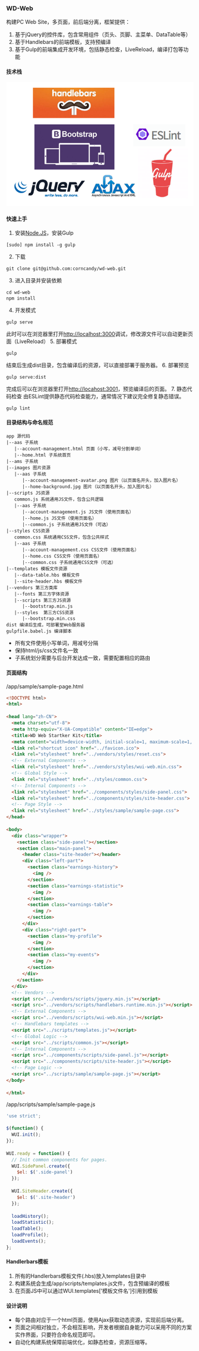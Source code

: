 ### WD-Web

构建PC Web Site，多页面，前后端分离，框架提供：

1. 基于jQuery的控件库，包含常用组件（页头、页脚、主菜单、DataTable等）
2. 基于Handlebars的前端模板，支持预编译
3. 基于Gulp的前端集成开发环境，包括静态检查，LiveReload，编译打包等功能

#### 技术栈

![技术栈](docs/wd-web-stack.png)

#### 快速上手

1. 安装[Node.JS](http://nodejs.org)，安装Gulp
```
[sudo] npm install -g gulp
```
2. 下载
```
git clone git@github.com:corncandy/wd-web.git
```
3. 进入目录并安装依赖
```
cd wd-web
npm install
```
4. 开发模式
```
gulp serve
```
此时可以在浏览器里打开[http://localhost:3000](http://localhost:3000)调试，修改源文件可以自动更新页面（LiveReload）
5. 部署模式
```
gulp
```
结束后生成dist目录，包含编译后的资源，可以直接部署于服务器。
6. 部署预览
```
gulp serve:dist
```
完成后可以在浏览器里打开[http://locahost:3001](http://localhost:3001)，预览编译后的页面。
7. 静态代码检查
由ESLint提供静态代码检查能力，通常情况下建议完全修复静态错误。
```
gulp lint
```

#### 目录结构与命名规范

```
app 源代码
|--aas 子系统
   |--account-management.html 页面（小写，减号分割单词）
   |--home.html 子系统首页
|--ams 子系统
|--images 图片资源
   |--aas 子系统
      |--account-management-avatar.png 图片（以页面名开头，加入图片名）
      |--home-background.jpg 图片（以页面名开头，加入图片名）
|--scripts JS资源
   common.js 系统通用JS文件，包含公共逻辑
   |--aas 子系统
      |--account-management.js JS文件（使用页面名）
      |--home.js JS文件（使用页面名）
      |--common.js 子系统通用JS文件（可选）
|--styles CSS资源
   common.css 系统通用CSS文件，包含公共样式
   |--aas 子系统
      |--account-management.css CSS文件（使用页面名）
      |--home.css CSS文件（使用页面名）
      |--common.css 子系统通用CSS文件（可选）
|--templates 模板文件资源
   |--data-table.hbs 模板文件
   |--site-header.hbs 模板文件
|--vendors 第三方类库
   |--fonts 第三方字体资源
   |--scripts 第三方JS资源
      |--bootstrap.min.js
   |--styles  第三方CSS资源
      |--bootstrap.min.css
dist 编译后生成，可部署至Web服务器
gulpfile.babel.js 编译脚本
```

* 所有文件使用小写单词，用减号分隔
* 保持html/js/css文件名一致
* 子系统划分需要与后台开发达成一致，需要配置相应的路由

#### 页面结构
/app/sample/sample-page.html
```html
<!DOCTYPE html>
<html>

<head lang="zh-CN">
  <meta charset="utf-8">
  <meta http-equiv="X-UA-Compatible" content="IE=edge">
  <title>WD Web Startker Kit</title>
  <meta content="width=device-width, initial-scale=1, maximum-scale=1, user-scalable=no" name="viewport">
  <link rel="shortcut icon" href="../favicon.ico">
  <link rel="stylesheet" href="../vendors/styles/reset.css">
  <!-- External Components -->
  <link rel="stylesheet" href="../vendors/styles/wui-web.min.css">
  <!-- Global Style -->
  <link rel="stylesheet" href="../styles/common.css">
  <!-- Internal Components -->
  <link rel="stylesheet" href="../components/styles/side-panel.css">
  <link rel="stylesheet" href="../components/styles/site-header.css">
  <!-- Page Style -->
  <link rel="stylesheet" href="../styles/sample/sample-page.css">
</head>

<body>
  <div class="wrapper">
    <section class="side-panel"></section>
    <section class="main-panel">
      <header class="site-header"></header>
      <div class="left-part">
        <section class="earnings-history">
          <img />
        </section>
        <section class="earnings-statistic">
          <img />
        </section>
        <section class="earnings-table">
          <img />
        </section>
      </div>
      <div class="right-part">
        <section class="my-profile">
          <img />
        </section>
        <section class="my-events">
          <img />
        </section>
      </div>
    </section>
  </div>
  <!-- Vendors -->
  <script src="../vendors/scripts/jquery.min.js"></script>
  <script src="../vendors/scripts/handlebars.runtime.min.js"></script>
  <!-- External Components -->
  <script src="../vendors/scripts/wui-web.min.js"></script>
  <!-- Handlebars templates -->
  <script src="../scripts/templates.js"></script>
  <!-- Global Logic -->
  <script src="../scripts/common.js"></script>
  <!-- Internal Components -->
  <script src="../components/scripts/side-panel.js"></script>
  <script src="../components/scripts/site-header.js"></script>
  <!-- Page Logic -->
  <script src="../scripts/sample/sample-page.js"></script>
</body>

</html>
```

/app/scripts/sample/sample-page.js
```javascript
'use strict';

$(function() {
  WUI.init();
});

WUI.ready = function() {
  // Init common components for pages.
  WUI.SidePanel.create({
    $el: $('.side-panel')
  });

  WUI.SiteHeader.create({
    $el: $('.site-header')
  });

  loadHistory();
  loadStatistic();
  loadTable();
  loadProfile();
  loadEvents();
};
```

#### Handlerbars模板

1. 所有的Handlerbars模板文件(.hbs)放入templates目录中
2. 构建系统会生成/app/scripts/templates.js文件，包含预编译的模板
3. 在页面JS中可以通过WUI.templates['模板文件名']引用到模板

#### 设计说明

* 每个路由对应于一个html页面，使用Ajax获取动态资源，实现前后端分离。
* 页面之间相对独立，不会相互影响，开发者根据自身能力可以采用不同的方案实作界面，只要符合命名规范即可。
* 自动化构建系统保障前端优化，如静态检查，资源压缩等。

